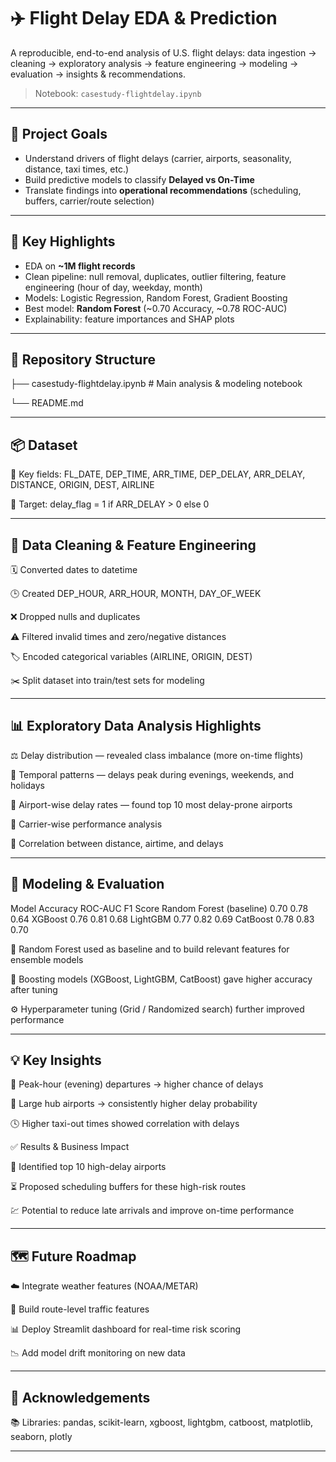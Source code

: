 # ✈️ Flight Delay EDA & Prediction

A reproducible, end-to-end analysis of U.S. flight delays: data ingestion → cleaning → exploratory analysis → feature engineering → modeling → evaluation → insights & recommendations.

> Notebook: `casestudy-flightdelay.ipynb`

---

## 📌 Project Goals
* Understand drivers of flight delays (carrier, airports, seasonality, distance, taxi times, etc.)
* Build predictive models to classify **Delayed vs On-Time**
* Translate findings into **operational recommendations** (scheduling, buffers, carrier/route selection)

---

## 🧱 Key Highlights
* EDA on **~1M flight records**
* Clean pipeline: null removal, duplicates, outlier filtering, feature engineering (hour of day, weekday, month)
* Models: Logistic Regression, Random Forest, Gradient Boosting
* Best model: **Random Forest** (~0.70 Accuracy, ~0.78 ROC-AUC)
* Explainability: feature importances and SHAP plots

---

## 📂 Repository Structure
├── casestudy-flightdelay.ipynb # Main analysis & modeling notebook

└── README.md

---
## 📦 Dataset

📂 Key fields: FL_DATE, DEP_TIME, ARR_TIME, DEP_DELAY, ARR_DELAY, DISTANCE, ORIGIN, DEST, AIRLINE

🎯 Target: delay_flag = 1 if ARR_DELAY > 0 else 0
 
 ---
 
## 🧪 Data Cleaning & Feature Engineering

🗓️ Converted dates to datetime

🕒 Created DEP_HOUR, ARR_HOUR, MONTH, DAY_OF_WEEK

❌ Dropped nulls and duplicates

⚠️ Filtered invalid times and zero/negative distances

🏷️ Encoded categorical variables (AIRLINE, ORIGIN, DEST)

✂️ Split dataset into train/test sets for modeling

---

## 📊 Exploratory Data Analysis Highlights

⚖️ Delay distribution — revealed class imbalance (more on-time flights)

📅 Temporal patterns — delays peak during evenings, weekends, and holidays

🛫 Airport-wise delay rates — found top 10 most delay-prone airports

🏢 Carrier-wise performance analysis

📏 Correlation between distance, airtime, and delays

---

## 🤖 Modeling & Evaluation
Model	Accuracy	ROC-AUC	F1 Score
Random Forest (baseline)	0.70	0.78	0.64
XGBoost	0.76	0.81	0.68
LightGBM	0.77	0.82	0.69
CatBoost	0.78	0.83	0.70

📌 Random Forest used as baseline and to build relevant features for ensemble models

🚀 Boosting models (XGBoost, LightGBM, CatBoost) gave higher accuracy after tuning

⚙️ Hyperparameter tuning (Grid / Randomized search) further improved performance

---

## 💡 Key Insights

🌆 Peak-hour (evening) departures → higher chance of delays

🛬 Large hub airports → consistently higher delay probability

🕓 Higher taxi-out times showed correlation with delays

✅ Results & Business Impact

📌 Identified top 10 high-delay airports

⏳ Proposed scheduling buffers for these high-risk routes

💹 Potential to reduce late arrivals and improve on-time performance

---

## 🗺️ Future Roadmap

☁️ Integrate weather features (NOAA/METAR)

📍 Build route-level traffic features

📊 Deploy Streamlit dashboard for real-time risk scoring

📉 Add model drift monitoring on new data

---

## 🙌 Acknowledgements

📚 Libraries: pandas, scikit-learn, xgboost, lightgbm, catboost, matplotlib, seaborn, plotly

---
